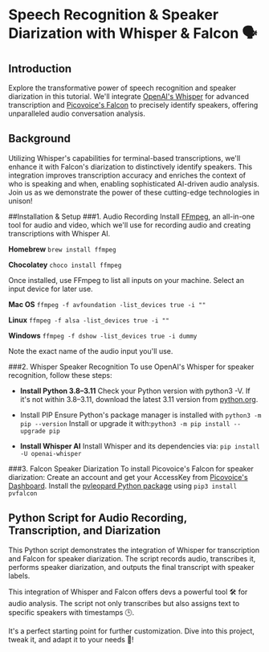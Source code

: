 # Speech Recognition & Speaker Diarization with Whisper & Falcon 🗣️
 
 ## Introduction
Explore the transformative power of speech recognition and speaker diarization in this tutorial. We'll integrate [OpenAI's Whisper](https://github.com/openai/whisper) for advanced transcription and [Picovoice's Falcon](https://picovoice.ai/platform/falcon/) to precisely identify speakers, offering unparalleled audio conversation analysis.

## Background
Utilizing Whisper's capabilities for terminal-based transcriptions, we'll enhance it with Falcon's diarization to distinctively identify speakers. This integration improves transcription accuracy and enriches the context of who is speaking and when, enabling sophisticated AI-driven audio analysis. Join us as we demonstrate the power of these cutting-edge technologies in unison!

##Installation & Setup
###1. Audio Recording
Install [FFmpeg](https://ffmpeg.org/), an all-in-one tool for audio and video, which we'll use for recording audio and creating transcriptions with Whisper AI.

**Homebrew**
```brew install ffmpeg```

**Chocolatey**
```choco install ffmpeg```

Once installed, use FFmpeg to list all inputs on your machine. Select an input device for later use.

**Mac OS**
`ffmpeg -f avfoundation -list_devices true -i ""`

**Linux**
`ffmpeg -f alsa -list_devices true -i ""`

**Windows**
`ffmpeg -f dshow -list_devices true -i dummy
`

Note the exact name of the audio input you'll use.

###2. Whisper Speaker Recognition
To use OpenAI's Whisper for speaker recognition, follow these steps:

- **Install Python 3.8–3.11**
Check your Python version with python3 -V. If it's not within 3.8–3.11, download the latest 3.11 version from [python.org](https://www.python.org/).

- Install PIP
Ensure Python's package manager is installed with `python3 -m pip --version`
Install or upgrade it with:`python3 -m pip install --upgrade pip`

- **Install Whisper AI**
Install Whisper and its dependencies via:
`pip install -U openai-whisper`

###3. Falcon Speaker Diarization 
To install Picovoice's Falcon for speaker diarization:
Create an account and get your AccessKey from [Picovoice's Dashboard](https://console.picovoice.ai/).
Install the [pvleopard Python package](https://pypi.org/project/pvleopard/) using `pip3 install pvfalcon`

## Python Script for Audio Recording, Transcription, and Diarization

This Python script demonstrates the integration of Whisper for transcription and Falcon for speaker diarization. The script records audio, transcribes it, performs speaker diarization, and outputs the final transcript with speaker labels.

This integration of Whisper and Falcon offers devs a powerful tool 🛠️ for audio analysis. The script not only transcribes but also assigns text to specific speakers with timestamps 🕒. 

It's a perfect starting point for further customization. Dive into this project, tweak it, and adapt it to your needs 🤝!
